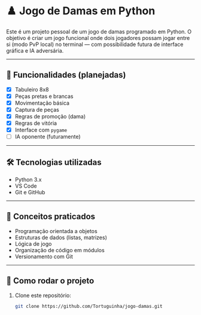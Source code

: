 # ♟️ Jogo de Damas em Python

Este é um projeto pessoal de um jogo de damas programado em Python. O objetivo é criar um jogo funcional onde dois jogadores possam jogar entre si (modo PvP local) no terminal — com possibilidade futura de interface gráfica e IA adversária.

---

## 🚀 Funcionalidades (planejadas)

- [X] Tabuleiro 8x8
- [X] Peças pretas e brancas
- [X] Movimentação básica
- [X] Captura de peças
- [X] Regras de promoção (dama)
- [X] Regras de vitória
- [X] Interface com `pygame`
- [ ] IA oponente (futuramente)

---

## 🛠️ Tecnologias utilizadas

- Python 3.x
- VS Code
- Git e GitHub

---

## 🧠 Conceitos praticados

- Programação orientada a objetos
- Estruturas de dados (listas, matrizes)
- Lógica de jogo
- Organização de código em módulos
- Versionamento com Git

---

## 📂 Como rodar o projeto

1. Clone este repositório:
   ```bash
   git clone https://github.com/Tortuguinha/jogo-damas.git
